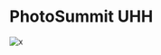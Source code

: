 PhotoSummit UHH
===============


![x](https://github.com/AppWerft/UHHPhoto/screenshots/loginscreen.png)

